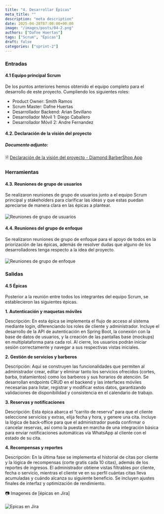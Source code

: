 ```yaml
---
title: "4. Desarrollar Épicas"
meta_title: ""
description: "meta description"
date: 2025-04-28T07:00:00+00:00
image: "/images/posts/04-2.png"
authors: ["Dafne Huertas"]
tags: ["Scrum", "Épicas"]
draft: false
categories: ["sprint-2"]
---
```

### Entradas

#### 4.1 Equipo principal Scrum

De los puntos anteriores hemos obtenido el equipo completo para el desarrollo de este proyecto. Cumpliendo los siguientes roles:

- Product Owner: Smith Ramos
- Scrum Master: Dafne Huertas
- Desarrollador Backend: Arian Sevillano
- Desarrollador Móvil 1: Diego Caballero
- Desarrollador Móvil 2: Andre Fernandez

#### 4.2. Declaración de la visión del proyecto

##### **Documento adjunto:**
 🗎 [Declaración de la visión del proyecto - Diamond BarberShop App](https://docs.google.com/document/d/10uRcqr6bJ-H-qqzbuojhRv3YDPEu_928QwsCWa_LyCU/edit?usp=sharing)

### Herramientas

#### 4.3. Reuniones de grupo de usuarios

Se realizaron reuniones de grupo de usuarios junto a el equipo Scrum principal y stakeholders para clarificar las ideas y que estas puedan apreciarse de manera clara en las épicas a plantear.
<img src="/images/sprint_2/reunion_mas_stakeholder.jpg" 
     alt="Reuniones de grupo de usuarios" 
     style="display: block; margin: 20px auto; max-width: 100%;" />

#### 4.4. Reuniones del grupo de enfoque

Se realizaron reuniones de grupo de enfoque para el apoyo de todos en la priorización de las épicas, además de resolver dudas que alguno de los desarrolladores tenga respecto a la idea del proyecto.
<img src="/images/sprint_2/scrum_team.jpg" 
     alt="Reuniones de grupo de enfoque" 
     style="display: block; margin: 20px auto; max-width: 100%;" />

### Salidas

#### 4.5 Épicas

Posterior a la reunión entre todos los integrantes del equipo Scrum, se establecieron las siguientes épicas.

**1. Autenticación y maquetas móviles**

Descripción: En esta épica se implementa el flujo de acceso al sistema mediante login, diferenciando los roles de cliente y administrador. Incluye el desarrollo de la API de autenticación en Spring Boot, la conexión con la base de datos de usuarios, y la creación de las pantallas base (mockups) en multiplataforma para cada rol. Al cierre, los usuarios podrán iniciar sesión correctamente y navegar a sus respectivas vistas iniciales.

**2. Gestión de servicios y barberos**

Descripción: Aquí se construyen las funcionalidades que permiten al administrador crear, editar y eliminar tanto los servicios ofrecidos (cortes, barba, tratamientos) como los barberos y sus horarios de atención. Se desarrollan endpoints CRUD en el backend y las interfaces móviles necesarias para listar, registrar y modificar estos datos, garantizando validaciones de disponibilidad y consistencia en el calendario de trabajo.

**3. Reservas y notificaciones**

Descripción: Esta épica abarca el “carrito de reserva” para que el cliente seleccione servicios y extras, elija fecha y hora, y genere una cita. Incluye la lógica de back‑office para que el administrador pueda confirmar o cancelar reservas, así como la puesta en marcha de una integración básica para enviar notificaciones automáticas vía WhatsApp al cliente con el estado de su cita.

**4. Recompensas y reportes**

Descripción: En la última fase se implementa el historial de citas por cliente y la lógica de recompensas (corte gratis cada 10 citas), además de los reportes de ingresos. El administrador obtiene vistas filtrables por cliente, fecha o servicio, mientras el cliente ve en su perfil cuántas citas lleva acumuladas y cuándo alcanza su siguiente beneficio. Se incluyen ajustes finales de interfaz y optimización de rendimiento.

 📷 Imagenes de [épicas en Jira]
 <img src="/images/sprint_2/epicas.png" 
     alt="Epicas en Jira" 
     style="display: block; margin: 20px auto; max-width: 100%;" />
     